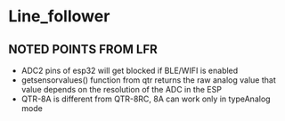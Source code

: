 # Line_follower
## NOTED POINTS FROM LFR

- ADC2 pins of esp32 will get blocked if BLE/WIFI is enabled
- getsensorvalues() function from qtr returns the raw analog value
  that value depends on the resolution of the ADC in the ESP
- QTR-8A is different from QTR-8RC, 8A can work only in typeAnalog mode
